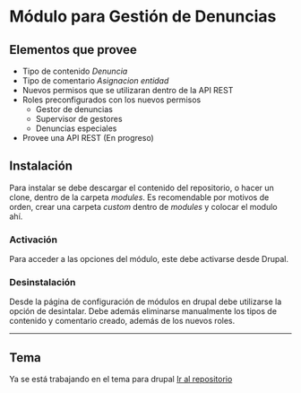 # Módulo para Gestión de Denuncias

## Elementos que provee

* Tipo de contenido *Denuncia*
* Tipo de comentario *Asignacion entidad*
* Nuevos permisos que se utilizaran dentro de la API REST
* Roles preconfigurados con los nuevos permisos
   * Gestor de denuncias
   * Supervisor de gestores
   * Denuncias especiales
* Provee una API REST (En progreso)

## Instalación
Para instalar se debe descargar el contenido del repositorio, o hacer un clone, dentro de la carpeta *modules*. Es recomendable por motivos de orden, crear una carpeta *custom* dentro de *modules* y colocar el modulo ahí.

### Activación
Para acceder a las opciones del módulo, este debe activarse desde Drupal.

### Desinstalación
Desde la página de configuración de módulos en drupal debe utilizarse la opción de desintalar.
Debe además eliminarse manualmente los tipos de contenido y comentario creado, además de los nuevos roles.

_____

## Tema
Ya se está trabajando en el tema para drupal [Ir al repositorio](https://github.com/ErickMR19/denunciasasamblea)
